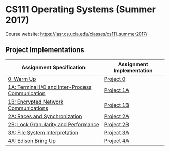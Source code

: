 # CS111 Operating Systems (Summer 2017)

Course website: https://lasr.cs.ucla.edu/classes/cs111_summer2017/

## Project Implementations

Assignment Specification|Assignment Implementation
-----------------|---------------------
[0: Warm Up](https://lasr.cs.ucla.edu/classes/cs111_summer2017/projects/p0/P0.html)|[Project 0](https://github.com/seanlangley/CS111/tree/master/lab0)
[1A: Terminal I/O and Inter-Process Communication](https://lasr.cs.ucla.edu/classes/cs111_summer2017/projects/p1/P1A.html)|[Project 1A](https://github.com/seanlangley/CS111/tree/master/lab1A)
[1B: Encrypted Network Communications](https://lasr.cs.ucla.edu/classes/cs111_summer2017/projects/p1/P1B.html)|[Project 1B](https://github.com/seanlangley/CS111/tree/master/lab1b)
[2A: Races and Synchronization](https://lasr.cs.ucla.edu/classes/cs111_summer2017/projects/p2/P2A.html)|[Project 2A](https://github.com/seanlangley/CS111/tree/master/lab2a)
[2B: Lock Granularity and Performance](http://htmlpreview.github.io/?https://raw.githubusercontent.com/seanlangley/CS111/master/project2b/P2B.html)|[Project 2B](https://github.com/seanlangley/CS111/tree/master/project2b)
[3A: File System Interpretation](http://htmlpreview.github.io/?https://raw.githubusercontent.com/seanlangley/CS111/master/project3a/P3A.html)|[Project 3A]()
[4A: Edison Bring Up](http://htmlpreview.github.io/?https://raw.githubusercontent.com/seanlangley/CS111/master/project4a/P4A.html)|[Project 4A](https://github.com/seanlangley/CS111/tree/master/project4a)
